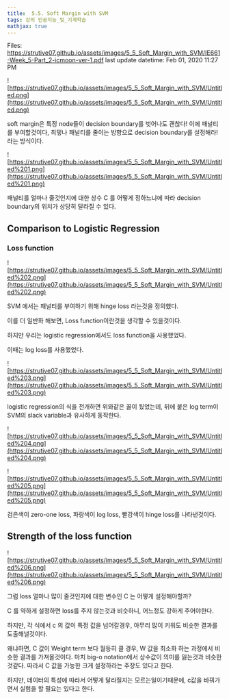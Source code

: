 ```yaml
---
title:  5.5. Soft Margin with SVM
tags: 강의 인공지능_및_기계학습
mathjax: true
---
```



Files: https://strutive07.github.io/assets/images/5_5_Soft_Margin_with_SVM/IE661-Week_5-Part_2-icmoon-ver-1.pdf
last update datetime: Feb 01, 2020 11:27 PM

![https://strutive07.github.io/assets/images/5_5_Soft_Margin_with_SVM/Untitled.png](https://strutive07.github.io/assets/images/5_5_Soft_Margin_with_SVM/Untitled.png)

soft margin은 특정 node들이 decision boundary를 벗어나도 괜찮다! 이에 패널티를 부여할것이다, 최댛나 패널티를 줄이는 방향으로 decision boundary를 설정해라! 라는 방식이다.

![https://strutive07.github.io/assets/images/5_5_Soft_Margin_with_SVM/Untitled%201.png](https://strutive07.github.io/assets/images/5_5_Soft_Margin_with_SVM/Untitled%201.png)

패널티를 얼마나 줄것인지에 대한 상수 C 를 어떻게 정하느냐에 따라 decision boundary의 위치가 상당히 달라질 수 있다.

## Comparison to Logistic Regression

### Loss function

![https://strutive07.github.io/assets/images/5_5_Soft_Margin_with_SVM/Untitled%202.png](https://strutive07.github.io/assets/images/5_5_Soft_Margin_with_SVM/Untitled%202.png)

SVM 에서는 패널티를 부여하기 위해 hinge loss 라는것을 정의했다.

이를 더 일반화 해보면, Loss function이란것을 생각할 수 있을것이다.

하지만 우리는 logistic regression에서도 loss function을 사용했었다.

이때는 log loss를 사용했었다.

![https://strutive07.github.io/assets/images/5_5_Soft_Margin_with_SVM/Untitled%203.png](https://strutive07.github.io/assets/images/5_5_Soft_Margin_with_SVM/Untitled%203.png)

logistic regression의 식을 전개하면 위와같은 꼴이 됬었는데, 뒤에 붙은 log term이 SVM의 slack variable과 유사하게 동작한다.

![https://strutive07.github.io/assets/images/5_5_Soft_Margin_with_SVM/Untitled%204.png](https://strutive07.github.io/assets/images/5_5_Soft_Margin_with_SVM/Untitled%204.png)

![https://strutive07.github.io/assets/images/5_5_Soft_Margin_with_SVM/Untitled%205.png](https://strutive07.github.io/assets/images/5_5_Soft_Margin_with_SVM/Untitled%205.png)

검은색이 zero-one loss, 파랑색이 log loss, 빨강색이 hinge loss를 나타낸것이다.

## Strength of the loss function

![https://strutive07.github.io/assets/images/5_5_Soft_Margin_with_SVM/Untitled%206.png](https://strutive07.github.io/assets/images/5_5_Soft_Margin_with_SVM/Untitled%206.png)

그럼 loss 얼마나 많이 줄것인지에 대한 변수인 C 는 어떻게 설정해야할까?

C 를 약하게 설정하면 loss를 주지 않는것과 비슷하니, 어느정도 강하게 주어야한다.

하지만, 각 식에서 c 의 값이 특정 값을 넘어갈경우, 아무리 많이 키워도 비슷한 결과를 도출해낼것이다.

왜냐하면, C 값이 Weight term 보다 월등히 클 경우, W 값을 최소화 하는 과정에서 비슷한 결과를 가져올것이다. 마치 big-o notation에서 상수값이 의미를 잃는것과 비슷한것같다. 따라서 C 값을 가능한 크게 설정하라는 주장도 있다고 한다.

하지만, 데이터의 특성에 따라서 어떻게 달라질지는 모르는일이기때문에, c값을 바꿔가면서 실험을 할 필요는 있다고 한다.